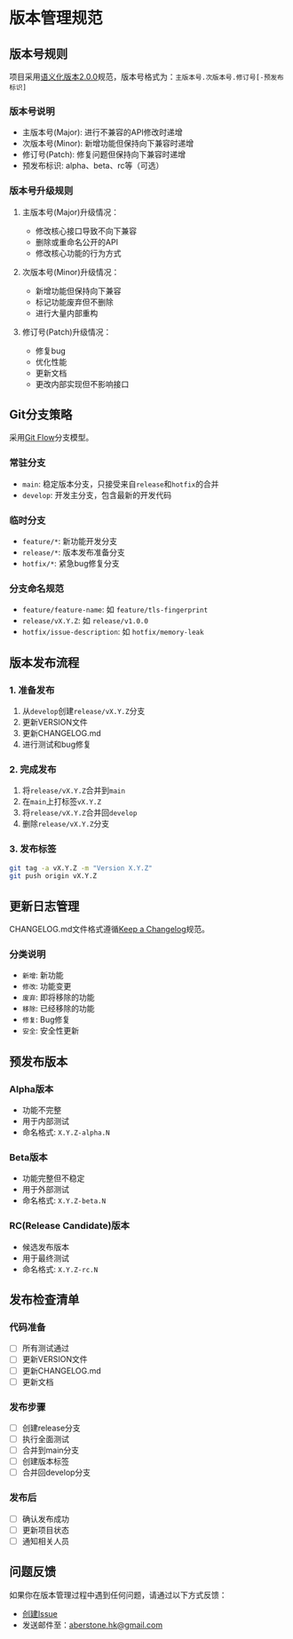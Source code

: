 # 版本管理规范

## 版本号规则

项目采用[语义化版本2.0.0](https://semver.org/lang/zh-CN/)规范，版本号格式为：`主版本号.次版本号.修订号[-预发布标识]`

### 版本号说明

- 主版本号(Major): 进行不兼容的API修改时递增
- 次版本号(Minor): 新增功能但保持向下兼容时递增
- 修订号(Patch): 修复问题但保持向下兼容时递增
- 预发布标识: alpha、beta、rc等（可选）

### 版本号升级规则

1. 主版本号(Major)升级情况：
   - 修改核心接口导致不向下兼容
   - 删除或重命名公开的API
   - 修改核心功能的行为方式

2. 次版本号(Minor)升级情况：
   - 新增功能但保持向下兼容
   - 标记功能废弃但不删除
   - 进行大量内部重构

3. 修订号(Patch)升级情况：
   - 修复bug
   - 优化性能
   - 更新文档
   - 更改内部实现但不影响接口

## Git分支策略

采用[Git Flow](https://nvie.com/posts/a-successful-git-branching-model/)分支模型。

### 常驻分支
- `main`: 稳定版本分支，只接受来自`release`和`hotfix`的合并
- `develop`: 开发主分支，包含最新的开发代码

### 临时分支
- `feature/*`: 新功能开发分支
- `release/*`: 版本发布准备分支
- `hotfix/*`: 紧急bug修复分支

### 分支命名规范
- `feature/feature-name`: 如 `feature/tls-fingerprint`
- `release/vX.Y.Z`: 如 `release/v1.0.0`
- `hotfix/issue-description`: 如 `hotfix/memory-leak`

## 版本发布流程

### 1. 准备发布
1. 从`develop`创建`release/vX.Y.Z`分支
2. 更新VERSION文件
3. 更新CHANGELOG.md
4. 进行测试和bug修复

### 2. 完成发布
1. 将`release/vX.Y.Z`合并到`main`
2. 在`main`上打标签`vX.Y.Z`
3. 将`release/vX.Y.Z`合并回`develop`
4. 删除`release/vX.Y.Z`分支

### 3. 发布标签
```bash
git tag -a vX.Y.Z -m "Version X.Y.Z"
git push origin vX.Y.Z
```

## 更新日志管理

CHANGELOG.md文件格式遵循[Keep a Changelog](https://keepachangelog.com/zh-CN/)规范。

### 分类说明
- `新增`: 新功能
- `修改`: 功能变更
- `废弃`: 即将移除的功能
- `移除`: 已经移除的功能
- `修复`: Bug修复
- `安全`: 安全性更新

## 预发布版本

### Alpha版本
- 功能不完整
- 用于内部测试
- 命名格式: `X.Y.Z-alpha.N`

### Beta版本
- 功能完整但不稳定
- 用于外部测试
- 命名格式: `X.Y.Z-beta.N`

### RC(Release Candidate)版本
- 候选发布版本
- 用于最终测试
- 命名格式: `X.Y.Z-rc.N`

## 发布检查清单

### 代码准备
- [ ] 所有测试通过
- [ ] 更新VERSION文件
- [ ] 更新CHANGELOG.md
- [ ] 更新文档

### 发布步骤
- [ ] 创建release分支
- [ ] 执行全面测试
- [ ] 合并到main分支
- [ ] 创建版本标签
- [ ] 合并回develop分支

### 发布后
- [ ] 确认发布成功
- [ ] 更新项目状态
- [ ] 通知相关人员

## 问题反馈

如果你在版本管理过程中遇到任何问题，请通过以下方式反馈：

- [创建Issue](https://github.com/aberstone/tls_mitm_server/issues)
- 发送邮件至：aberstone.hk@gmail.com